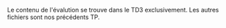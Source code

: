 Le contenu de l'évalution se trouve dans le TD3 exclusivement. Les autres fichiers sont nos précédents TP.
